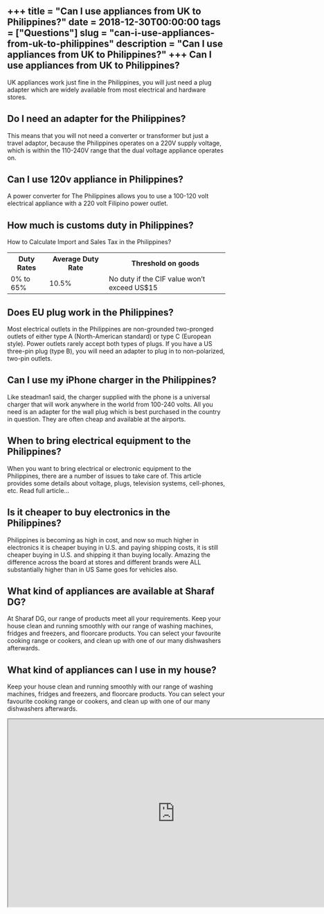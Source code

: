 +++
title = "Can I use appliances from UK to Philippines?"
date = 2018-12-30T00:00:00
tags = ["Questions"]
slug = "can-i-use-appliances-from-uk-to-philippines"
description = "Can I use appliances from UK to Philippines?"
+++
Can I use appliances from UK to Philippines?
--------------------------------------------

UK appliances work just fine in the Philippines, you will just need a plug adapter which are widely available from most electrical and hardware stores.

Do I need an adapter for the Philippines?
-----------------------------------------

This means that you will not need a converter or transformer but just a travel adaptor, because the Philippines operates on a 220V supply voltage, which is within the 110-240V range that the dual voltage appliance operates on.

Can I use 120v appliance in Philippines?
----------------------------------------

A power converter for The Philippines allows you to use a 100-120 volt electrical appliance with a 220 volt Filipino power outlet.

How much is customs duty in Philippines?
----------------------------------------

How to Calculate Import and Sales Tax in the Philippines?

<table><tr><th>Duty Rates</th><th>Average Duty Rate</th><th>Threshold on goods</th></tr><tr><td>0% to 65%</td><td>10.5%</td><td>No duty if the CIF value won’t exceed US$15</td></tr></table>

Does EU plug work in the Philippines?
-------------------------------------

Most electrical outlets in the Philippines are non-grounded two-pronged outlets of either type A (North-American standard) or type C (European style). Power outlets rarely accept both types of plugs. If you have a US three-pin plug (type B), you will need an adapter to plug in to non-polarized, two-pin outlets.

Can I use my iPhone charger in the Philippines?
-----------------------------------------------

Like steadman1 said, the charger supplied with the phone is a universal charger that will work anywhere in the world from 100-240 volts. All you need is an adapter for the wall plug which is best purchased in the country in question. They are often cheap and available at the airports.

When to bring electrical equipment to the Philippines?
------------------------------------------------------

When you want to bring electrical or electronic equipment to the Philippines, there are a number of issues to take care of. This article provides some details about voltage, plugs, television systems, cell-phones, etc. Read full article…

Is it cheaper to buy electronics in the Philippines?
----------------------------------------------------

Philippines is becoming as high in cost, and now so much higher in electronics it is cheaper buying in U.S. and paying shipping costs, it is still cheaper buying in U.S. and shipping it than buying locally. Amazing the difference across the board at stores and different brands were ALL substantially higher than in US Same goes for vehicles also.

What kind of appliances are available at Sharaf DG?
---------------------------------------------------

At Sharaf DG, our range of products meet all your requirements. Keep your house clean and running smoothly with our range of washing machines, fridges and freezers, and floorcare products. You can select your favourite cooking range or cookers, and clean up with one of our many dishwashers afterwards.

What kind of appliances can I use in my house?
----------------------------------------------

Keep your house clean and running smoothly with our range of washing machines, fridges and freezers, and floorcare products. You can select your favourite cooking range or cookers, and clean up with one of our many dishwashers afterwards.

<iframe allow="accelerometer; autoplay; clipboard-write; encrypted-media; gyroscope; picture-in-picture" allowfullscreen="" class="__youtube_prefs__  epyt-is-override  no-lazyload" data-no-lazy="1" data-origheight="433" data-origwidth="770" data-skipgform_ajax_framebjll="" height="433" id="_ytid_45776" loading="lazy" src="https://www.youtube.com/embed/6J1ZLXYuks4?enablejsapi=1&autoplay=0&cc_load_policy=0&cc_lang_pref=&iv_load_policy=1&loop=0&modestbranding=0&rel=1&fs=1&playsinline=0&autohide=2&theme=dark&color=red&controls=1&" title="YouTube player" width="770"></iframe>